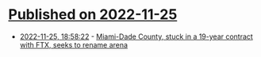 # [Published on 2022-11-25](index.md)

* [2022-11-25, 18:58:22](https://news.ycombinator.com/item?id=33745624) - [Miami-Dade County, stuck in a 19-year contract with FTX, seeks to rename arena](https://www.npr.org/2022/11/24/1139164190/ftx-bankruptcy-miami-heat-arena-naming-rights)
